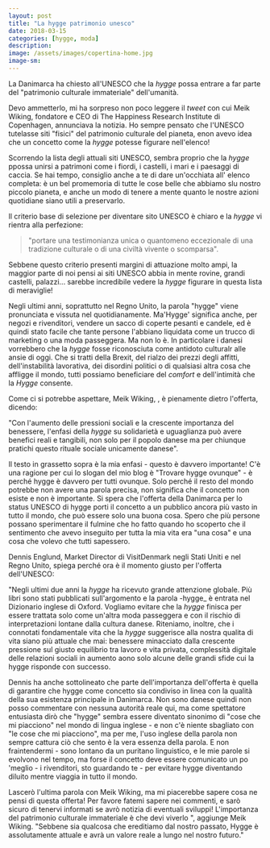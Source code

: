 ```yaml
---
layout: post
title: "La hygge patrimonio unesco"
date: 2018-03-15
categories: [hygge, moda]
description:
image: /assets/images/copertina-home.jpg
image-sm:
---
```

La Danimarca ha chiesto all'UNESCO che la _hygge_ possa entrare a far parte del "patrimonio culturale immateriale" dell'umanità.

Devo ammetterlo, mi ha sorpreso non poco leggere il _tweet_ con cui Meik Wiking, fondatore e CEO di The Happiness Research Institute di Copenhagen, annunciava la notizia. Ho sempre pensato che l'UNESCO tutelasse siti "fisici" del patrimonio culturale del pianeta, enon avevo idea che un concetto come la _hygge_ potesse figurare nell'elenco!

Scorrendo la lista degli attuali siti UNESCO, sembra proprio che la _hygge_ ppossa unirsi a patrimoni come i fiordi, i castelli, i mari e i paesaggi di caccia. Se hai tempo, consiglio anche a te di dare un'occhiata all' elenco completa: è un bel promemoria di tutte le cose belle che abbiamo slu nostro piccolo pianeta, e anche un modo di tenere a mente quanto le nostre azioni quotidiane siano utili a preservarlo.

Il criterio base di selezione per diventare sito UNESCO è chiaro e la _hygge_ vi rientra alla perfezione:

> "portare una testimonianza unica o quantomeno eccezionale di una tradizione culturale o di una civiltà vivente o scomparsa".

Sebbene questo criterio presenti margini di attuazione molto ampi, la maggior parte di noi pensi ai siti UNESCO abbia in mente rovine, grandi castelli, palazzi... sarebbe incredibile vedere la _hygge_ figurare in questa lista di meraviglie!


Negli ultimi anni, soprattutto nel Regno Unito, la parola "hygge" viene pronunciata e vissuta nel quotidianamente. Ma'Hygge' significa anche, per negozi e rivenditori, vendere un sacco di coperte pesanti e candele, ed è quindi stato facile che tante persone l'abbiano liquidata come un trucco di marketing o una moda passeggera. Ma non lo è. In particolare i danesi vorrebbero che la _hygge_ fosse riconosciuta come antidoto culturalr alle ansie di oggi. Che si tratti della Brexit, del rialzo dei prezzi degli affitti, dell'instabilità lavorativa, dei disordini politici o di qualsiasi altra cosa che affligge il mondo, tutti possiamo beneficiare del _comfort_ e dell'intimità che la _Hygge_ consente.

Come ci si potrebbe aspettare, Meik Wiking, , è pienamente dietro l'offerta, dicendo:

"Con l'aumento delle pressioni sociali e la crescente importanza del benessere, l'enfasi della  _hygge_ su solidarietà e uguaglianza può avere benefici reali e tangibili, non solo per il popolo danese ma per chiunque pratichi questo rituale sociale unicamente danese".

Il testo in grassetto sopra è la mia enfasi - questo è davvero importante! C'è una ragione per cui lo slogan del mio blog è "Trovare hygge ovunque" - è perché hygge è davvero per tutti ovunque. Solo perché il resto del mondo potrebbe non avere una parola precisa, non significa che il concetto non esiste e non è importante. Si spera che l'offerta della Danimarca per lo status UNESCO di hygge porti il ​​concetto a un pubblico ancora più vasto in tutto il mondo, che può essere solo una buona cosa. Spero che più persone possano sperimentare il fulmine che ho fatto quando ho scoperto che il sentimento che avevo inseguito per tutta la mia vita era "una cosa" e una cosa che volevo che tutti sapessero.


Dennis Englund, Market Director di VisitDenmark negli Stati Uniti e nel Regno Unito, spiega perché ora è il momento giusto per l'offerta dell'UNESCO:

"Negli ultimi due anni la _hygge_ ha ricevuto grande attenzione globale. Più libri sono stati pubblicati sull'argomento e la parola -hygge_ è entrata nel Dizionario inglese di Oxford. Vogliamo evitare che la _hygge_ finisca per essere trattata solo come un'altra moda passeggera e con il rischio di interpretazioni lontane dalla cultura danese. Riteniamo, inoltre, che i connotati fondamentale vita che la _hygge_ suggerisce alla nostra qualita di vita siano più attuale che mai: benessere minacciato dalla crescente pressione sul giusto equilibrio tra lavoro e vita privata,  complessità digitale delle relazioni sociali in aumento aono solo alcune delle grandi sfide cui la hygge risponde con successo.

Dennis ha anche sottolineato che parte dell'importanza dell'offerta è quella di garantire che hygge come concetto sia condiviso in linea con la qualità della sua esistenza principale in Danimarca. Non sono danese quindi non posso commentare con nessuna autorità reale qui, ma come spettatore entusiasta dirò che "hygge" sembra essere diventato sinonimo di "cose ​​che mi piacciono" nel mondo di lingua inglese - e non c'è niente sbagliato con "le cose che mi piacciono", ma per me, l'uso inglese della parola non sempre cattura ciò che sento è la vera essenza della parola. E non fraintendermi - sono lontano da un puritano linguistico, e le mie parole si evolvono nel tempo, ma forse il concetto deve essere comunicato un po 'meglio - i rivenditori, sto guardando te - per evitare hygge diventando diluito mentre viaggia in tutto il mondo.


Lascerò l'ultima parola con Meik Wiking, ma mi piacerebbe sapere cosa ne pensi di questa offerta! Per favore fatemi sapere nei commenti, e sarò sicuro di tenervi informati se avrò notizia di eventuali sviluppi!
L'importanza del patrimonio culturale immateriale è che devi viverlo ", aggiunge Meik Wiking. "Sebbene sia qualcosa che ereditiamo dal nostro passato, Hygge è assolutamente attuale e avrà un valore reale a lungo nel nostro futuro."
